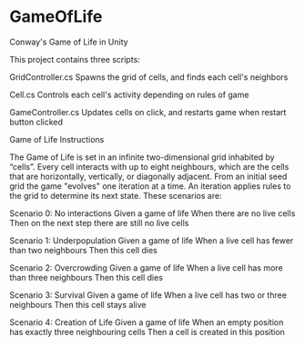 # GameOfLife
Conway's Game of Life in Unity

This project contains three scripts:

GridController.cs
Spawns the grid of cells, and finds each cell's neighbors

Cell.cs
Controls each cell's activity depending on rules of game

GameController.cs
Updates cells on click, and restarts game when restart button clicked

Game of Life Instructions

The Game of Life is set in an infinite two-dimensional grid inhabited by “cells”.
Every cell interacts with up to eight neighbours, which are the cells that are
horizontally, vertically, or diagonally adjacent.
From an initial seed grid the game &quot;evolves&quot; one iteration at a time. An iteration
applies rules to the grid to determine its next state. These scenarios are:

Scenario 0: No interactions
Given a game of life
When there are no live cells
Then on the next step there are still no live cells

Scenario 1: Underpopulation
Given a game of life
When a live cell has fewer than two neighbours
Then this cell dies

Scenario 2: Overcrowding
Given a game of life
When a live cell has more than three neighbours
Then this cell dies

Scenario 3: Survival
Given a game of life
When a live cell has two or three neighbours
Then this cell stays alive

Scenario 4: Creation of Life
Given a game of life
When an empty position has exactly three neighbouring cells
Then a cell is created in this position
